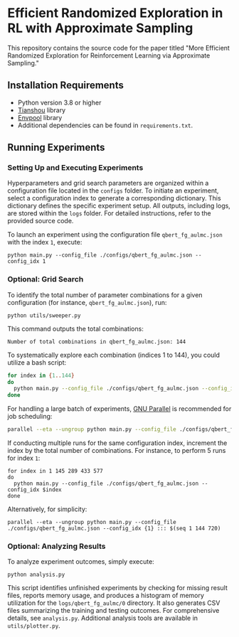 # Efficient Randomized Exploration in RL with Approximate Sampling

This repository contains the source code for the paper titled "More Efficient Randomized Exploration for Reinforcement Learning via Approximate Sampling."

## Installation Requirements

- Python version 3.8 or higher
- [Tianshou](https://github.com/thu-ml/tianshou) library
- [Envpool](https://github.com/sail-sg/envpool) library
- Additional dependencies can be found in `requirements.txt`.

## Running Experiments

### Setting Up and Executing Experiments

Hyperparameters and grid search parameters are organized within a configuration file located in the `configs` folder. To initiate an experiment, select a configuration index to generate a corresponding dictionary. This dictionary defines the specific experiment setup. All outputs, including logs, are stored within the `logs` folder. For detailed instructions, refer to the provided source code.

To launch an experiment using the configuration file `qbert_fg_aulmc.json` with the index `1`, execute:

```python main.py --config_file ./configs/qbert_fg_aulmc.json --config_idx 1```

### Optional: Grid Search

To identify the total number of parameter combinations for a given configuration (for instance, `qbert_fg_aulmc.json`), run:

`python utils/sweeper.py`

This command outputs the total combinations:

`Number of total combinations in qbert_fg_aulmc.json: 144`

To systematically explore each combination (indices 1 to 144), you could utilize a bash script:

```bash
for index in {1..144}
do
  python main.py --config_file ./configs/qbert_fg_aulmc.json --config_idx $index
done
```

For handling a large batch of experiments, [GNU Parallel](https://www.gnu.org/software/parallel/) is recommended for job scheduling:

```bash
parallel --eta --ungroup python main.py --config_file ./configs/qbert_fg_aulmc.json --config_idx {1} ::: $(seq 1 144)
```

If conducting multiple runs for the same configuration index, increment the index by the total number of combinations. For instance, to perform 5 runs for index `1`:

```
for index in 1 145 289 433 577
do
  python main.py --config_file ./configs/qbert_fg_aulmc.json --config_idx $index
done
```

Alternatively, for simplicity:

```
parallel --eta --ungroup python main.py --config_file ./configs/qbert_fg_aulmc.json --config_idx {1} ::: $(seq 1 144 720)
```

### Optional: Analyzing Results

To analyze experiment outcomes, simply execute:

`python analysis.py`

This script identifies unfinished experiments by checking for missing result files, reports memory usage, and produces a histogram of memory utilization for the `logs/qbert_fg_aulmc/0` directory. It also generates CSV files summarizing the training and testing outcomes. For comprehensive details, see `analysis.py`. Additional analysis tools are available in `utils/plotter.py`.